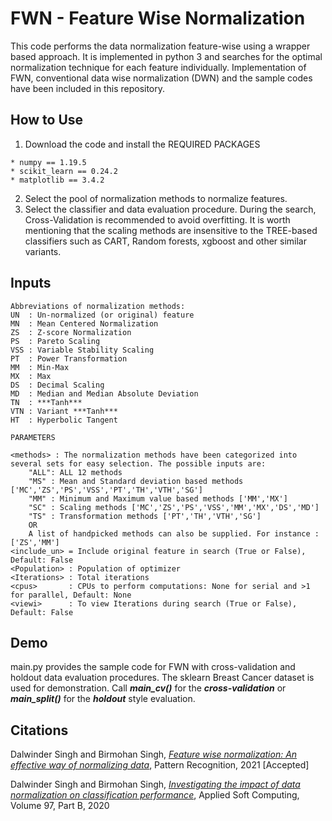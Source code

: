 # FWN - Feature Wise Normalization

This code performs the data normalization feature-wise using a wrapper based approach. It is implemented in python 3 and searches for the optimal normalization technique for each feature individually. Implementation of FWN, conventional data wise normalization (DWN) and the sample codes have been included in this repository.

How to Use
-----------

1. Download the code and install the REQUIRED PACKAGES
```
* numpy == 1.19.5
* scikit_learn == 0.24.2
* matplotlib == 3.4.2
```
2. Select the pool of normalization methods to normalize features.
3. Select the classifier and data evaluation procedure. During the search, Cross-Validation is recommended to avoid overfitting. It is worth mentioning that the scaling methods are insensitive to the TREE-based classifiers such as CART, Random forests, xgboost and other similar variants.

Inputs
-----------
```
Abbreviations of normalization methods:
UN  : Un-normalized (or original) feature
MN  : Mean Centered Normalization
ZS  : Z-score Normalization
PS  : Pareto Scaling
VSS : Variable Stability Scaling
PT  : Power Transformation
MM  : Min-Max
MX  : Max
DS  : Decimal Scaling
MD  : Median and Median Absolute Deviation
TN  : ***Tanh***
VTN : Variant ***Tanh***
HT  : Hyperbolic Tangent

PARAMETERS

<methods> : The normalization methods have been categorized into several sets for easy selection. The possible inputs are:
    "ALL": ALL 12 methods
    "MS" : Mean and Standard deviation based methods ['MC','ZS','PS','VSS','PT','TH','VTH','SG']
    "MM" : Minimum and Maximum value based methods ['MM','MX']
    "SC" : Scaling methods ['MC','ZS','PS','VSS','MM','MX','DS','MD']
    "TS" : Transformation methods ['PT','TH','VTH','SG'] 
    OR
    A list of handpicked methods can also be supplied. For instance : ['ZS','MM']
<include_un> = Include original feature in search (True or False), Default: False 
<Population> : Population of optimizer
<Iterations> : Total iterations
<cpus>       : CPUs to perform computations: None for serial and >1 for parallel, Default: None
<viewi>      : To view Iterations during search (True or False), Default: False
```
Demo
-----------
main.py provides the sample code for FWN with cross-validation and holdout data evaluation procedures. The sklearn Breast Cancer dataset is used for demonstration. Call ***main_cv()*** for the ***cross-validation*** or ***main_split()*** for the ***holdout*** style evaluation.

Citations
-----------
Dalwinder Singh and Birmohan Singh, *[Feature wise normalization: An effective way of normalizing data]()*, Pattern Recognition, 2021 [Accepted]

Dalwinder Singh and Birmohan Singh, *[Investigating the impact of data normalization on classification performance](https://doi.org/10.1016/j.asoc.2019.105524)*, Applied Soft Computing, Volume 97, Part B, 2020
